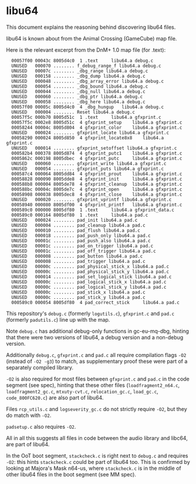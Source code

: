 # libu64

This document explains the reasoning behind discovering libu64 files.

libu64 is known about from the Animal Crossing (GameCube) map file.

Here is the relevant excerpt from the DnM+ 1.0 map file (for .text):

```
  00057f00 00043c 8005d4c0  1 .text 	libu64.a debug.c
  UNUSED   000070 ........ f_debug_range_f libu64.a debug.c
  UNUSED   00007c ........ _dbg_range libu64.a debug.c
  UNUSED   000158 ........ _dbg_dump libu64.a debug.c
  UNUSED   000048 ........ _dbg_array_error libu64.a debug.c
  UNUSED   000054 ........ _dbg_bound libu64.a debug.c
  UNUSED   000044 ........ _dbg_null libu64.a debug.c
  UNUSED   000060 ........ _dbg_ptr libu64.a debug.c
  UNUSED   000058 ........ _dbg_here libu64.a debug.c
  00057f00 00005c 8005d4c0  4 _dbg_hungup 	libu64.a debug.c
  UNUSED   000004 ........ Reset libu64.a debug.c
  00057f5c 000b70 8005d51c  1 .text 	libu64.a gfxprint.c
  00057f5c 0002e8 8005d51c  4 gfxprint_setup 	libu64.a gfxprint.c
  00058244 00004c 8005d804  4 gfxprint_color 	libu64.a gfxprint.c
  UNUSED   000024 ........ gfxprint_locate libu64.a gfxprint.c
  00058290 000024 8005d850  4 gfxprint_locate8x8 	libu64.a gfxprint.c
  UNUSED   000014 ........ gfxprint_setoffset libu64.a gfxprint.c
  000582b4 000378 8005d874  4 gfxprint_putc1 	libu64.a gfxprint.c
  0005862c 000198 8005dbec  4 gfxprint_putc 	libu64.a gfxprint.c
  UNUSED   000060 ........ gfxprint_write libu64.a gfxprint.c
  UNUSED   000054 ........ gfxprint_puts libu64.a gfxprint.c
  000587c4 000064 8005dd84  4 gfxprint_prout 	libu64.a gfxprint.c
  00058828 000090 8005dde8  4 gfxprint_init 	libu64.a gfxprint.c
  000588b8 000004 8005de78  4 gfxprint_cleanup 	libu64.a gfxprint.c
  000588bc 00004c 8005de7c  4 gfxprint_open 	libu64.a gfxprint.c
  00058908 000038 8005dec8  4 gfxprint_close 	libu64.a gfxprint.c
  UNUSED   000020 ........ gfxprint_vprintf libu64.a gfxprint.c
  00058940 000080 8005df00  4 gfxprint_printf 	libu64.a gfxprint.c
  000589c0 000000 8005df80  1 .text 	libu64.a gfxprint_data.c
  000589c0 000164 8005df80  1 .text 	libu64.a pad.c
  UNUSED   000024 ........ pad_init libu64.a pad.c
  UNUSED   000004 ........ pad_cleanup libu64.a pad.c
  UNUSED   000010 ........ pad_flush libu64.a pad.c
  UNUSED   000018 ........ pad_push_only libu64.a pad.c
  UNUSED   00001c ........ pad_push_also libu64.a pad.c
  UNUSED   00001c ........ pad_on_trigger libu64.a pad.c
  UNUSED   00001c ........ pad_off_trigger libu64.a pad.c
  UNUSED   000008 ........ pad_button libu64.a pad.c
  UNUSED   000008 ........ pad_trigger libu64.a pad.c
  UNUSED   00000c ........ pad_physical_stick_x libu64.a pad.c
  UNUSED   00000c ........ pad_physical_stick_y libu64.a pad.c
  UNUSED   000014 ........ pad_set_logical_stick libu64.a pad.c
  UNUSED   00000c ........ pad_logical_stick_x libu64.a pad.c
  UNUSED   00000c ........ pad_logical_stick_y libu64.a pad.c
  UNUSED   00000c ........ pad_stick_x libu64.a pad.c
  UNUSED   00000c ........ pad_stick_y libu64.a pad.c
  000589c0 000054 8005df80  4 pad_correct_stick 	libu64.a pad.c
```

This repository's `debug.c` (formerly `logutils.c`), `gfxprint.c` and `pad.c` (formerly `padutils.c`) line up with the map.

Note `debug.c` has additional debug-only functions in gc-eu-mq-dbg, hinting that there were two versions of libu64, a debug version and a non-debug version.

Additionally `debug.c`, `gfxprint.c` and `pad.c` all require compilation flags `-O2` (instead of `-O2 -g3`) to match, as supplementary proof these were part of a separately compiled library.

`-O2` is also required for most files between `gfxprint.c` and `pad.c` in the code segment (see spec), hinting that these other files (`loadfragment2_n64.c`, `loadfragment2_gc.c`, `mtxuty-cvt.c`, `relocation_gc.c`, `load_gc.c`, `code_800FC620.c`) are also part of libu64.

Files `rcp_utils.c` and `logseverity_gc.c` do not strictly require `-O2`, but they do match with `-O2`.

`padsetup.c` also requires `-O2`.

All in all this suggests all files in code between the audio library and libc64, are part of libu64.

In the OoT boot segment, `stackcheck.c` is right next to `debug.c` and requires `-O2`: this hints `stackcheck.c` could be part of libu64 too. This is confirmed by looking at Majora's Mask n64-us, where `stackcheck.c` is in the middle of other libu64 files in the boot segment (see MM spec).
